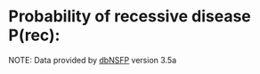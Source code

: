 # Probability of recessive disease P(rec): 

NOTE: Data provided by [dbNSFP](https://sites.google.com/site/jpopgen/dbNSFP) version 3.5a

